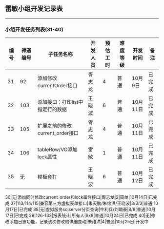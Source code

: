 ## 雷敏小组开发记录表
--- 

### 小组开发任务列表(31-40)
编号|禅道编号|子任务名称|开发人员|预估工时|难度等级|开发时间|备注
---|---|---|---|---|---|---|---
31|92|添加修改currentOrder接口|胥志龙|4|普通|10月9日|已完成
32|103|添加接口：打印list中指定行的数据|王晓波|6|普通|10月11日|已完成
33|105|扩展之前的修改current_order接口|胥志龙|4|普通|10月11日|已完成
34|106|tableRow/VO添加lock属性|雷敏|1|普通|10月11日|已完成
35|无|模板套打|王晓波|6|普通|10月12日|已完成

36|无|添加同时修改current_order和lock属性接口|胥志龙|2|简单|10月14日|已完成
37|113/114/115|兼容第三方虚拟表单接口|朱天鹏/朱维洪/王晓波|3/3/3|普通|10月17日|已完成
38|无|虚拟服务sqlserver分页查询|牛利兵/刘璐豪|8/8|普通|10月17日|已完成
39|126-133|报表统计|所有人|8x8|普通|10月24日|已完成
40|无|修改添加日志功能，记录该次修改的详细变动|朱维洪|4|普通|10月25日|开发中 



